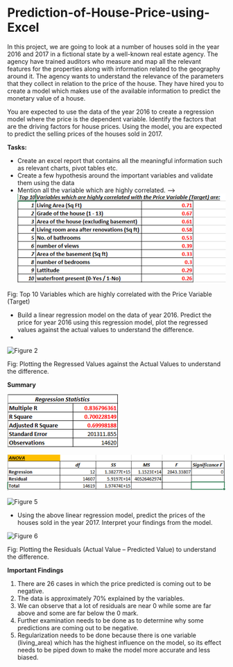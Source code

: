 # Prediction-of-House-Price-using-Excel

In this project, we are going to look at a number of houses sold in the year 2016 and 2017 in a fictional state by a well-known real estate agency. The agency have trained auditors who measure and map all the relevant features for the properties along with information related to the geography around it. The agency wants to understand the relevance of the parameters that they collect in relation to the price of the house. They have hired you to create a model which makes use of the available information to predict the monetary value of a house. 

You are expected to use the data of the year 2016 to create a regression model where the price is the dependent variable. Identify the factors that are the driving factors for house prices. Using the model, you are expected to predict the selling prices of the houses sold in 2017.

**Tasks:**

- Create an excel report that contains all the meaningful information such as relevant charts, pivot tables etc.
- Create a few hypothesis around the important variables and validate them using the data
- Mention all the variable which are highly correlated.
-->
![Figure 1](Images/High_Correlation.PNG)

Fig: Top 10 Variables which are highly correlated with the Price Variable (Target) 


- Build a linear regression model on the data of year 2016. Predict the price for year 2016 using this regression model, plot the regressed values against the actual values to understand the difference.
- 
![Figure 2](Images/Chart1.crtx)

Fig: Plotting the Regressed Values against the Actual Values to understand the difference.

**Summary**

![Figure 3](Images/Summary_LR.PNG)

![Figure 4](Images/Summary_LR_Anova.PNG)

![Figure 5](Images/Summary_LR_Coefficients.PNG)

- Using the above linear regression model, predict the prices of the houses sold in the year 2017. Interpret your findings from the model.

![Figure 6](Images/Chart2.crtx)

Fig: Plotting the Residuals (Actual Value – Predicted Value) to understand the difference.

**Important Findings**
1. There are 26 cases in which the price predicted is coming out to be negative.
2. The data is approximately 70% explained by the variables.
3. We can observe that a lot of residuals are near 0 while some are far above and some are far below the 0 mark.
4. Further examination needs to be done as to determine why some predictions are coming out to be negative.
5. Regularization needs to be done because there is one variable (living_area) which has the highest influence on the model, so its effect needs to be piped down to make the
model more accurate and less biased.
